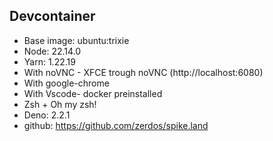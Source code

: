 ## Devcontainer

- Base image: ubuntu:trixie
- Node: 22.14.0
- Yarn: 1.22.19
- With noVNC - XFCE trough noVNC (http://localhost:6080)
- With google-chrome
- With Vscode- docker preinstalled
- Zsh + Oh my zsh!
- Deno: 2.2.1
- github: https://github.com/zerdos/spike.land
